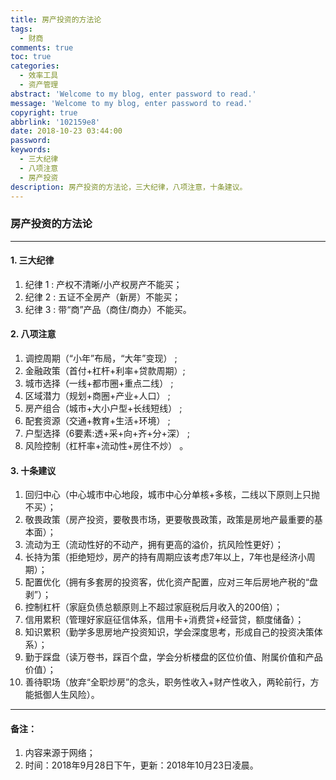 ```yaml
---
title: 房产投资的方法论
tags:
  - 财商
comments: true
toc: true
categories:
  - 效率工具
  - 资产管理
abstract: 'Welcome to my blog, enter password to read.'
message: 'Welcome to my blog, enter password to read.'
copyright: true
abbrlink: '102159e8'
date: 2018-10-23 03:44:00
password:
keywords:
  - 三大纪律
  - 八项注意
  - 房产投资
description: 房产投资的方法论，三大纪律，八项注意，十条建议。
---
```

<script type="text/javascript" src="/js/src/bai.js"></script>

### 房产投资的方法论

-----

#### 1. 三大纪律
1. 纪律 1 : 产权不清晰/小产权房产不能买；
2. 纪律 2 : 五证不全房产（新房）不能买；
3. 纪律 3 : 带“商”产品（商住/商办）不能买。

#### 2.  八项注意
1. 调控周期（“小年”布局，“大年”变现） ;
2. 金融政策（首付+杠杆+利率+贷款周期）;
3. 城市选择（一线+都市圈+重点二线） ;
4. 区域潜力（规划+商圈+产业+人口） ;
5. 房产组合（城市+大小户型+长线短线） ;
6. 配套资源（交通+教育+生活+环境） ;
7. 户型选择（6要素:透+采+向+齐+分+深） ;
8. 风险控制（杠杆率+流动性+房住不炒） 。

#### 3. 十条建议
1. 回归中心（中心城市中心地段，城市中心分单核+多核，二线以下原则上只抛不买）；
2. 敬畏政策（房产投资，要敬畏市场，更要敬畏政策，政策是房地产最重要的基本面）；
3. 流动为王（流动性好的不动产，拥有更高的溢价，抗风险性更好）；
4. 长持为策（拒绝短炒，房产的持有周期应该考虑7年以上，7年也是经济小周期）；
5. 配置优化（拥有多套房的投资客，优化资产配置，应对三年后房地产税的“盘剥”）；
6. 控制杠杆（家庭负债总额原则上不超过家庭税后月收入的200倍）；
7. 信用累积（管理好家庭征信体系，信用卡+消费贷+经营贷，额度储备）；
8. 知识累积（勤学多思房地产投资知识，学会深度思考，形成自己的投资决策体系）；
9. 勤于踩盘（读万卷书，踩百个盘，学会分析楼盘的区位价值、附属价值和产品价值）；
10. 善待职场（放弃“全职炒房”的念头，职务性收入+财产性收入，两轮前行，方能抵御人生风险）。

---
#### 备注：
1. 内容来源于网络；
3. 时间：2018年9月28日下午，更新：2018年10月23日凌晨。
